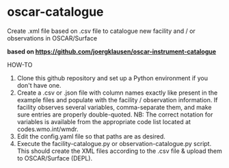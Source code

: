 # oscar-catalogue
Create .xml file based on .csv file to catalogue new facility and / or observations in OSCAR/Surface

**based on https://github.com/joergklausen/oscar-instrument-catalogue**

HOW-TO
1) Clone this github repository and set up a Python environment if you don't have one.
2) Create a .csv or .json file with column names exactly like present in the example files and populate with the facility / observation information. If facility observes several variables, comma-separate them, and make sure entries are properly double-quoted. NB: The correct notation for variables is available from the appropriate code list located at codes.wmo.int/wmdr.
3) Edit the config.yaml file so that paths are as desired.
4) Execute the facility-catalogue.py or observation-catalogue.py script. This should create the XML files according to the .csv file & upload them to OSCAR/Surface (DEPL).
